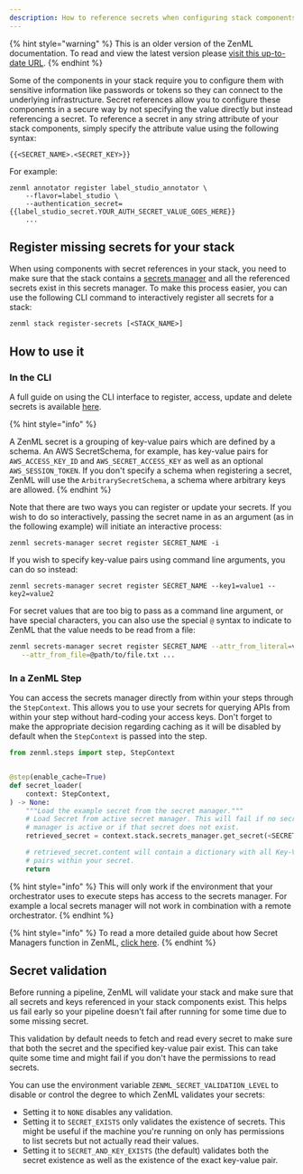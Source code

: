 ```yaml
---
description: How to reference secrets when configuring stack components
---
```


{% hint style="warning" %}
This is an older version of the ZenML documentation. To read and view the latest version please [visit this up-to-date URL](https://docs.zenml.io).
{% endhint %}


Some of the components in your stack require you to configure them with 
sensitive information like passwords or tokens so they can connect to the 
underlying infrastructure. Secret references allow you to configure these components in
a secure way by not specifying the value directly but instead referencing a secret.
To reference a secret in any string attribute of your stack components, simply specify
the attribute value using the following syntax:

```shell
{{<SECRET_NAME>.<SECRET_KEY>}}
```

For example:

```shell
zenml annotator register label_studio_annotator \
    --flavor=label_studio \
    --authentication_secret={{label_studio_secret.YOUR_AUTH_SECRET_VALUE_GOES_HERE}}
    ...
```

## Register missing secrets for your stack

When using components with secret references in your stack, you need to make sure
that the stack contains a [secrets manager](../../mlops-stacks/secrets-managers/secrets-managers.md)
and all the referenced secrets exist in this secrets manager. To make this process easier, you can
use the following CLI command to interactively register all secrets for a stack:

```shell
zenml stack register-secrets [<STACK_NAME>]
```

## How to use it

### In the CLI

A full guide on using the CLI interface to register, access, update and delete
secrets is available [here](https://apidocs.zenml.io/latest/cli/#zenml.cli--using-secrets).

{% hint style="info" %}

A ZenML secret is a grouping of key-value pairs which are defined by a schema.
An AWS SecretSchema, for example, has key-value pairs for `AWS_ACCESS_KEY_ID` 
and `AWS_SECRET_ACCESS_KEY` as well as an optional `AWS_SESSION_TOKEN`. If you 
don't specify a schema when registering a secret, ZenML will use the 
`ArbitrarySecretSchema`, a schema where arbitrary keys are allowed.
{% endhint %}

Note that there are two ways you can register or update your secrets. If you
wish to do so interactively, passing the secret name in as an argument
(as in the following example) will initiate an interactive process:

```shell
zenml secrets-manager secret register SECRET_NAME -i
```

If you wish to specify key-value pairs using command line arguments, you can do
so instead:

```shell
zenml secrets-manager secret register SECRET_NAME --key1=value1 --key2=value2
```

For secret values that are too big to pass as a command line argument, or have
special characters, you can also use the special `@` syntax to indicate to ZenML
that the value needs to be read from a file:

```bash
zenml secrets-manager secret register SECRET_NAME --attr_from_literal=value \
   --attr_from_file=@path/to/file.txt ...
```

### In a ZenML Step

You can access the secrets manager directly from within your steps through the 
`StepContext`. This allows you to use your secrets for querying APIs from 
within your step without hard-coding your access keys. Don't forget to 
make the appropriate decision regarding caching as it will be disabled by 
default when the `StepContext` is passed into the step.

```python
from zenml.steps import step, StepContext


@step(enable_cache=True)
def secret_loader(
    context: StepContext,
) -> None:
    """Load the example secret from the secret manager."""
    # Load Secret from active secret manager. This will fail if no secret
    # manager is active or if that secret does not exist.
    retrieved_secret = context.stack.secrets_manager.get_secret(<SECRET_NAME>)

    # retrieved_secret.content will contain a dictionary with all Key-Value
    # pairs within your secret.
    return
```

{% hint style="info" %}
This will only work if the environment that your orchestrator uses to execute 
steps has access to the secrets manager. For example a local secrets manager
will not work in combination with a remote orchestrator.
{% endhint %}


{% hint style="info" %}
To read a more detailed guide about how Secret Managers function in ZenML,
[click here](../../component-gallery/secrets-managers/).
{% endhint %}

## Secret validation

Before running a pipeline, ZenML will validate your stack and make sure that all secrets
and keys referenced in your stack components exist. This helps us fail early so your 
pipeline doesn't fail after running for some time due to some missing secret.

This validation by default needs to fetch and read every secret to make sure that
both the secret and the specified key-value pair exist. This can take quite some time and
might fail if you don't have the permissions to read secrets.

You can use the environment variable `ZENML_SECRET_VALIDATION_LEVEL` to disable or 
control the degree to which ZenML validates your secrets:

* Setting it to `NONE` disables any validation.
* Setting it to `SECRET_EXISTS` only validates the existence of secrets. This might be useful
if the machine you're running on only has permissions to list secrets but not actually read
their values.
* Setting it to `SECRET_AND_KEY_EXISTS` (the default) validates both the secret existence as
well as the existence of the exact key-value pair.